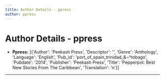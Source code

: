 ```yaml
---
title: Author Details - ppress
author: ppress
---
```


# Author Details - ppress

<ul>
    <li><strong>Ppress:</strong> [{'Author': 'Peekash Press', 'Descriptor': '', 'Genre': 'Anthology', 'Language': 'English', 'Pub_id': 'port_of_spain_trinidad_&¬†tobago', 'Pubdate': '2014', 'Publisher': 'Peekash Press', 'Title': 'Pepperpot: Best New Stories From The Caribbean', 'Translation': 'n'}]</li>
</ul>
<hr>